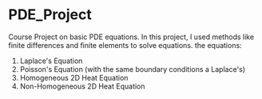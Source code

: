 # PDE_Project
Course Project on basic PDE equations.
In this project, I used methods like finite differences and finite elements to solve equations.
the equations:
1. Laplace's Equation
2. Poisson's Equation (with the same boundary conditions a Laplace's)
3. Homogeneous 2D Heat Equation
4. Non-Homogeneous 2D Heat Equation
